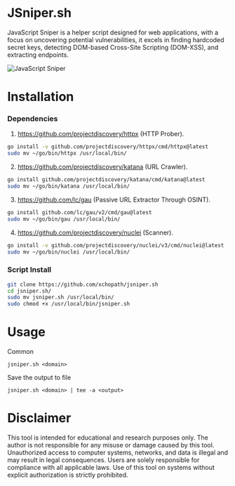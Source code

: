 # JSniper.sh
JavaScript Sniper is a helper script designed for web applications, with a focus on uncovering potential vulnerabilities, it excels in finding hardcoded secret keys, detecting DOM-based Cross-Site Scripting (DOM-XSS), and extracting endpoints.

![JavaScript Sniper](https://github.com/xchopath/jsniper.sh/assets/44427665/734ab3f2-4296-4306-bc92-f6decadc17f9)


# Installation

### Dependencies

1. <https://github.com/projectdiscovery/httpx> (HTTP Prober).
```sh
go install -v github.com/projectdiscovery/httpx/cmd/httpx@latest
sudo mv ~/go/bin/httpx /usr/local/bin/
```

2. <https://github.com/projectdiscovery/katana> (URL Crawler).
```sh
go install github.com/projectdiscovery/katana/cmd/katana@latest
sudo mv ~/go/bin/katana /usr/local/bin/
```

3. <https://github.com/lc/gau> (Passive URL Extractor Through OSINT).
```sh
go install github.com/lc/gau/v2/cmd/gau@latest
sudo mv ~/go/bin/gau /usr/local/bin/
```

4. <https://github.com/projectdiscovery/nuclei> (Scanner).
```sh
go install -v github.com/projectdiscovery/nuclei/v3/cmd/nuclei@latest
sudo mv ~/go/bin/nuclei /usr/local/bin/
```

### Script Install

```sh
git clone https://github.com/xchopath/jsniper.sh
cd jsniper.sh/
sudo mv jsniper.sh /usr/local/bin/
sudo chmod +x /usr/local/bin/jsniper.sh
```

# Usage

Common
```
jsniper.sh <domain>
```

Save the output to file
```
jsniper.sh <domain> | tee -a <output>
```

# Disclaimer

This tool is intended for educational and research purposes only. The author is not responsible for any misuse or damage caused by this tool. Unauthorized access to computer systems, networks, and data is illegal and may result in legal consequences. Users are solely responsible for compliance with all applicable laws. Use of this tool on systems without explicit authorization is strictly prohibited.
